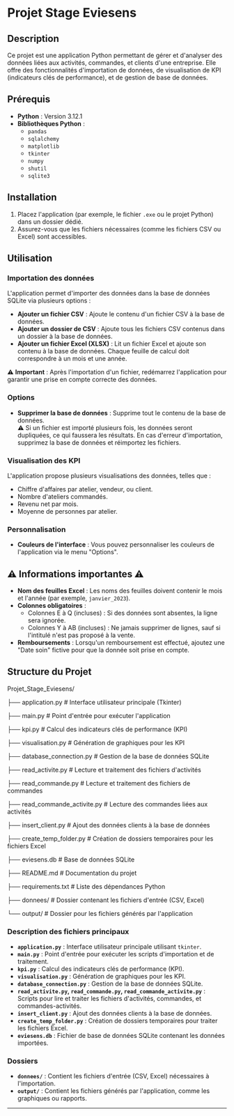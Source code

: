# Projet Stage Eviesens

## Description
Ce projet est une application Python permettant de gérer et d'analyser des données liées aux activités, commandes, et clients d'une entreprise. Elle offre des fonctionnalités d'importation de données, de visualisation de KPI (indicateurs clés de performance), et de gestion de base de données.

## Prérequis
- **Python** : Version 3.12.1
- **Bibliothèques Python** :
  - `pandas`
  - `sqlalchemy`
  - `matplotlib`
  - `tkinter`
  - `numpy`
  - `shutil`
  - `sqlite3`

## Installation
1. Placez l'application (par exemple, le fichier `.exe` ou le projet Python) dans un dossier dédié.
2. Assurez-vous que les fichiers nécessaires (comme les fichiers CSV ou Excel) sont accessibles.

## Utilisation
### Importation des données
L'application permet d'importer des données dans la base de données SQLite via plusieurs options :
- **Ajouter un fichier CSV** : Ajoute le contenu d'un fichier CSV à la base de données.
- **Ajouter un dossier de CSV** : Ajoute tous les fichiers CSV contenus dans un dossier à la base de données.
- **Ajouter un fichier Excel (XLSX)** : Lit un fichier Excel et ajoute son contenu à la base de données. Chaque feuille de calcul doit correspondre à un mois et une année.

⚠️ **Important** : Après l'importation d'un fichier, redémarrez l'application pour garantir une prise en compte correcte des données.

### Options
- **Supprimer la base de données** : Supprime tout le contenu de la base de données.  
  ⚠️ Si un fichier est importé plusieurs fois, les données seront dupliquées, ce qui faussera les résultats. En cas d'erreur d'importation, supprimez la base de données et réimportez les fichiers.

### Visualisation des KPI
L'application propose plusieurs visualisations des données, telles que :
- Chiffre d'affaires par atelier, vendeur, ou client.
- Nombre d'ateliers commandés.
- Revenu net par mois.
- Moyenne de personnes par atelier.

### Personnalisation
- **Couleurs de l'interface** : Vous pouvez personnaliser les couleurs de l'application via le menu "Options".

## ⚠️ Informations importantes ⚠️
- **Nom des feuilles Excel** : Les noms des feuilles doivent contenir le mois et l'année (par exemple, `janvier_2023`).
- **Colonnes obligatoires** :
  - Colonnes E à Q (incluses) : Si des données sont absentes, la ligne sera ignorée.
  - Colonnes Y à AB (incluses) : Ne jamais supprimer de lignes, sauf si l'intitulé n'est pas proposé à la vente.
- **Remboursements** : Lorsqu'un remboursement est effectué, ajoutez une "Date soin" fictive pour que la donnée soit prise en compte.

## Structure du Projet

Projet_Stage_Eviesens/

├── application.py # Interface utilisateur principale (Tkinter)

├── main.py # Point d'entrée pour exécuter l'application

├── kpi.py # Calcul des indicateurs clés de performance (KPI)

├── visualisation.py # Génération de graphiques pour les KPI

├── database_connection.py # Gestion de la base de données SQLite

├── read_activite.py # Lecture et traitement des fichiers d'activités

├── read_commande.py # Lecture et traitement des fichiers de commandes

├── read_commande_activite.py # Lecture des commandes liées aux activités

├── insert_client.py # Ajout des données clients à la base de données

├── create_temp_folder.py # Création de dossiers temporaires pour les fichiers Excel

├── eviesens.db # Base de données SQLite

├── README.md # Documentation du projet

├── requirements.txt # Liste des dépendances Python

├── donnees/ # Dossier contenant les fichiers d'entrée (CSV, Excel)

└── output/ # Dossier pour les fichiers générés par l'application

### Description des fichiers principaux
- **`application.py`** : Interface utilisateur principale utilisant `tkinter`.
- **`main.py`** : Point d'entrée pour exécuter les scripts d'importation et de traitement.
- **`kpi.py`** : Calcul des indicateurs clés de performance (KPI).
- **`visualisation.py`** : Génération de graphiques pour les KPI.
- **`database_connection.py`** : Gestion de la base de données SQLite.
- **`read_activite.py`, `read_commande.py`, `read_commande_activite.py`** : Scripts pour lire et traiter les fichiers d'activités, commandes, et commandes-activités.
- **`insert_client.py`** : Ajout des données clients à la base de données.
- **`create_temp_folder.py`** : Création de dossiers temporaires pour traiter les fichiers Excel.
- **`eviesens.db`** : Fichier de base de données SQLite contenant les données importées.

### Dossiers
- **`donnees/`** : Contient les fichiers d'entrée (CSV, Excel) nécessaires à l'importation.
- **`output/`** : Contient les fichiers générés par l'application, comme les graphiques ou rapports.

---
